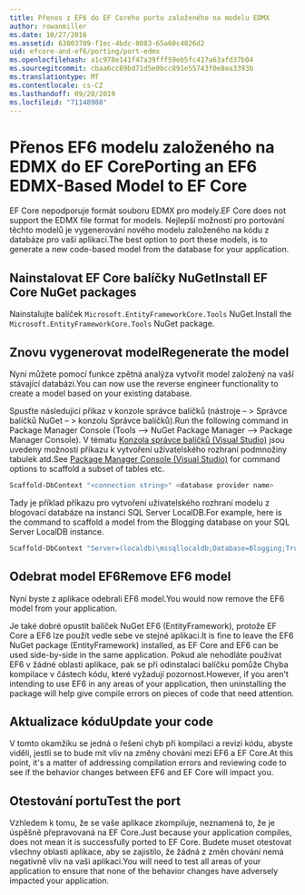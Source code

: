 ```yaml
---
title: Přenos z EF6 do EF Coreho portu založeného na modelu EDMX
author: rowanmiller
ms.date: 10/27/2016
ms.assetid: 63003709-f1ec-4bdc-8083-65a60c4826d2
uid: efcore-and-ef6/porting/port-edmx
ms.openlocfilehash: a1c978e141f47a39fff59eb5fc417a63afd37b04
ms.sourcegitcommit: cbaa6cc89bd71d5e0bcc891e55743f0e8ea3393b
ms.translationtype: MT
ms.contentlocale: cs-CZ
ms.lasthandoff: 09/20/2019
ms.locfileid: "71148988"
---
```

# <a name="porting-an-ef6-edmx-based-model-to-ef-core"></a><span data-ttu-id="d5dd6-102">Přenos EF6 modelu založeného na EDMX do EF Core</span><span class="sxs-lookup"><span data-stu-id="d5dd6-102">Porting an EF6 EDMX-Based Model to EF Core</span></span>

<span data-ttu-id="d5dd6-103">EF Core nepodporuje formát souboru EDMX pro modely.</span><span class="sxs-lookup"><span data-stu-id="d5dd6-103">EF Core does not support the EDMX file format for models.</span></span> <span data-ttu-id="d5dd6-104">Nejlepší možností pro portování těchto modelů je vygenerování nového modelu založeného na kódu z databáze pro vaši aplikaci.</span><span class="sxs-lookup"><span data-stu-id="d5dd6-104">The best option to port these models, is to generate a new code-based model from the database for your application.</span></span>

## <a name="install-ef-core-nuget-packages"></a><span data-ttu-id="d5dd6-105">Nainstalovat EF Core balíčky NuGet</span><span class="sxs-lookup"><span data-stu-id="d5dd6-105">Install EF Core NuGet packages</span></span>

<span data-ttu-id="d5dd6-106">Nainstalujte balíček `Microsoft.EntityFrameworkCore.Tools` NuGet.</span><span class="sxs-lookup"><span data-stu-id="d5dd6-106">Install the `Microsoft.EntityFrameworkCore.Tools` NuGet package.</span></span>

## <a name="regenerate-the-model"></a><span data-ttu-id="d5dd6-107">Znovu vygenerovat model</span><span class="sxs-lookup"><span data-stu-id="d5dd6-107">Regenerate the model</span></span>

<span data-ttu-id="d5dd6-108">Nyní můžete pomocí funkce zpětná analýza vytvořit model založený na vaší stávající databázi.</span><span class="sxs-lookup"><span data-stu-id="d5dd6-108">You can now use the reverse engineer functionality to create a model based on your existing database.</span></span>

<span data-ttu-id="d5dd6-109">Spusťte následující příkaz v konzole správce balíčků (nástroje – > Správce balíčků NuGet – > konzolu Správce balíčků).</span><span class="sxs-lookup"><span data-stu-id="d5dd6-109">Run the following command in Package Manager Console (Tools –> NuGet Package Manager –> Package Manager Console).</span></span> <span data-ttu-id="d5dd6-110">V tématu [Konzola správce balíčků (Visual Studio)](../../core/miscellaneous/cli/powershell.md) jsou uvedeny možnosti příkazu k vytvoření uživatelského rozhraní podmnožiny tabulek atd.</span><span class="sxs-lookup"><span data-stu-id="d5dd6-110">See [Package Manager Console (Visual Studio)](../../core/miscellaneous/cli/powershell.md) for command options to scaffold a subset of tables etc.</span></span>

``` powershell
Scaffold-DbContext "<connection string>" <database provider name>
```

<span data-ttu-id="d5dd6-111">Tady je příklad příkazu pro vytvoření uživatelského rozhraní modelu z blogovací databáze na instanci SQL Server LocalDB.</span><span class="sxs-lookup"><span data-stu-id="d5dd6-111">For example, here is the command to scaffold a model from the Blogging database on your SQL Server LocalDB instance.</span></span>

``` powershell
Scaffold-DbContext "Server=(localdb)\mssqllocaldb;Database=Blogging;Trusted_Connection=True;" Microsoft.EntityFrameworkCore.SqlServer
```

## <a name="remove-ef6-model"></a><span data-ttu-id="d5dd6-112">Odebrat model EF6</span><span class="sxs-lookup"><span data-stu-id="d5dd6-112">Remove EF6 model</span></span>

<span data-ttu-id="d5dd6-113">Nyní byste z aplikace odebrali EF6 model.</span><span class="sxs-lookup"><span data-stu-id="d5dd6-113">You would now remove the EF6 model from your application.</span></span>

<span data-ttu-id="d5dd6-114">Je také dobré opustit balíček NuGet EF6 (EntityFramework), protože EF Core a EF6 lze použít vedle sebe ve stejné aplikaci.</span><span class="sxs-lookup"><span data-stu-id="d5dd6-114">It is fine to leave the EF6 NuGet package (EntityFramework) installed, as EF Core and EF6 can be used side-by-side in the same application.</span></span> <span data-ttu-id="d5dd6-115">Pokud ale nehodláte používat EF6 v žádné oblasti aplikace, pak se při odinstalaci balíčku pomůže Chyba kompilace v částech kódu, které vyžadují pozornost.</span><span class="sxs-lookup"><span data-stu-id="d5dd6-115">However, if you aren't intending to use EF6 in any areas of your application, then uninstalling the package will help give compile errors on pieces of code that need attention.</span></span>

## <a name="update-your-code"></a><span data-ttu-id="d5dd6-116">Aktualizace kódu</span><span class="sxs-lookup"><span data-stu-id="d5dd6-116">Update your code</span></span>

<span data-ttu-id="d5dd6-117">V tomto okamžiku se jedná o řešení chyb při kompilaci a revizi kódu, abyste viděli, jestli se to bude mít vliv na změny chování mezi EF6 a EF Core.</span><span class="sxs-lookup"><span data-stu-id="d5dd6-117">At this point, it's a matter of addressing compilation errors and reviewing code to see if the behavior changes between EF6 and EF Core will impact you.</span></span>

## <a name="test-the-port"></a><span data-ttu-id="d5dd6-118">Otestování portu</span><span class="sxs-lookup"><span data-stu-id="d5dd6-118">Test the port</span></span>

<span data-ttu-id="d5dd6-119">Vzhledem k tomu, že se vaše aplikace zkompiluje, neznamená to, že je úspěšně přepravovaná na EF Core.</span><span class="sxs-lookup"><span data-stu-id="d5dd6-119">Just because your application compiles, does not mean it is successfully ported to EF Core.</span></span> <span data-ttu-id="d5dd6-120">Budete muset otestovat všechny oblasti aplikace, aby se zajistilo, že žádná z změn chování nemá negativně vliv na vaši aplikaci.</span><span class="sxs-lookup"><span data-stu-id="d5dd6-120">You will need to test all areas of your application to ensure that none of the behavior changes have adversely impacted your application.</span></span>
